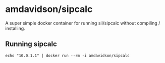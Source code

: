 # amdavidson/sipcalc

A super simple docker container for running sii/sipcalc without compiling / installing.

## Running sipcalc

    echo "10.0.1.1" | docker run --rm -i amdavidson/sipcalc
